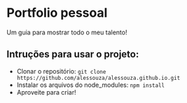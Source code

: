 # Portfolio pessoal

Um guia para mostrar todo o meu talento!

## Intruções para usar o projeto:

* Clonar o repositório: `git clone https://github.com/alessouza/alessouza.github.io.git`
* Instalar os arquivos do node_modules: `npm install`
* Aproveite para criar!
